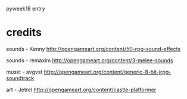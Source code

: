 pyweek18 entry



credits
=======

sounds - Kenny
http://opengameart.org/content/50-rpg-sound-effects

sounds - remaxim
http://opengameart.org/content/3-melee-sounds

music - avgvst
http://opengameart.org/content/generic-8-bit-jrpg-soundtrack

art - Jetrel
http://opengameart.org/content/castle-platformer